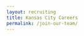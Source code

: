 ```yaml
---
layout: recruiting
title: Kansas City Careers
permalink: /join-our-team/
---
```


<div class="recruiting-page">
<div data-paperform-id="doser-hiring"></div><script>(function() {var script = document.createElement('script'); script.src = "https://paperform.co/__embed.min.js"; document.body.appendChild(script); })()</script>
</div>

